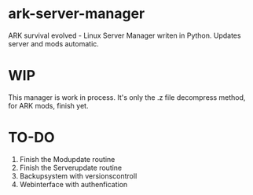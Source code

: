 # ark-server-manager
ARK survival evolved - Linux Server Manager writen in Python. Updates server and mods automatic.
# WIP
This manager is work in process.
It's only the .z file decompress method, for ARK mods, finish yet.

# TO-DO
1. Finish the Modupdate routine
2. Finish the Serverupdate routine
3. Backupsystem with versionscontroll
4. Webinterface with authenfication

